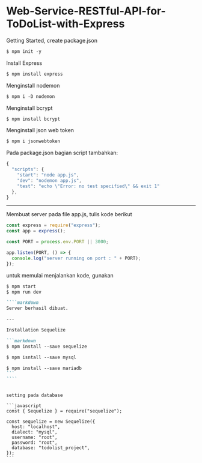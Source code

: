 # Web-Service-RESTful-API-for-ToDoList-with-Express

Getting Started, create package.json

```markdown
$ npm init -y
```

Install Express

```markdown
$ npm install express
```

Menginstall nodemon

```markdown
$ npm i -D nodemon
```

Menginstall bcrypt

```markdown
$ npm install bcrypt
```

Menginstall json web token

```markdown
$ npm i jsonwebtoken
```

Pada package.json bagian script tambahkan:

```javascript
{
  "scripts": {
    "start": "node app.js",
    "dev": "nodemon app.js",
    "test": "echo \"Error: no test specified\" && exit 1"
  },
}
```

---

Membuat server pada file app.js, tulis kode berikut

```javascript
const express = require("express");
const app = express();

const PORT = process.env.PORT || 3000;

app.listen(PORT, () => {
  console.log("server running on port : " + PORT);
});
```

untuk memulai menjalankan kode, gunakan

`````markdown
$ npm start
$ npm run dev

````markdown
Server berhasil dibuat.

---

Installation Sequelize

```markdown
$ npm install --save sequelize

$ npm isntall --save mysql

$ npm install --save mariadb
```
````
`````

````

setting pada database

```javascript
const { Sequelize } = require("sequelize");

const sequelize = new Sequelize({
  host: "localhost",
  dialect: "mysql",
  username: "root",
  password: "root",
  database: "todolist_project",
});
```
````
